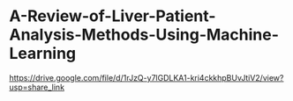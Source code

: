 # A-Review-of-Liver-Patient-Analysis-Methods-Using-Machine-Learning

https://drive.google.com/file/d/1rJzQ-y7lGDLKA1-kri4ckkhpBUvJtiV2/view?usp=share_link
